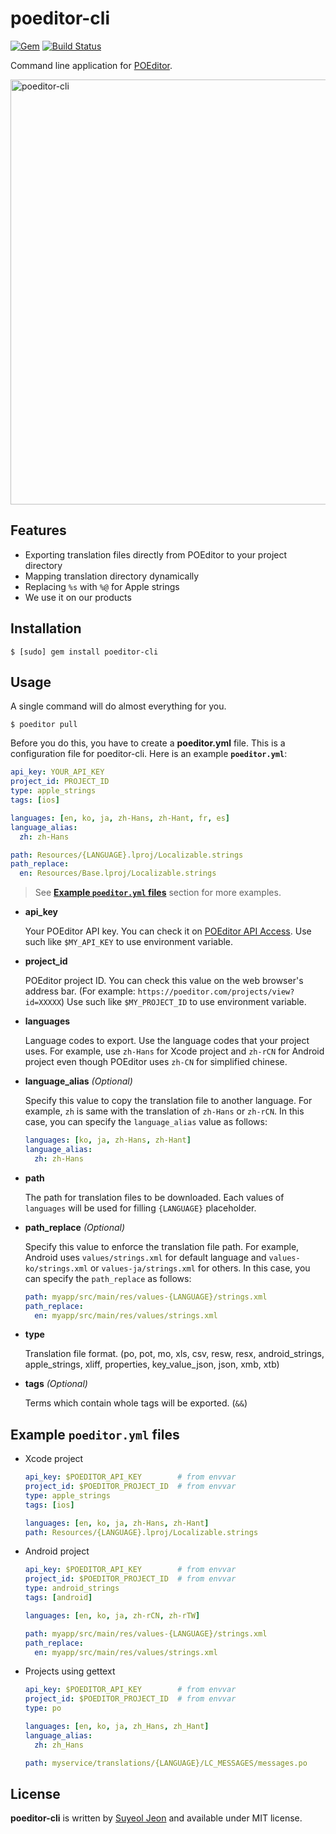 # poeditor-cli

[![Gem](https://img.shields.io/gem/v/poeditor-cli.svg)](https://rubygems.org/gems/poeditor-cli)
[![Build Status](https://travis-ci.org/StyleShare/poeditor-cli.svg?branch=master)](https://travis-ci.org/StyleShare/poeditor-cli)

Command line application for [POEditor](https://poeditor.com).

<img alt="poeditor-cli" src="https://cloud.githubusercontent.com/assets/931655/22522393/c6d3db32-e8fe-11e6-97f1-259445bc04d1.png" width="680">

## Features

* Exporting translation files directly from POEditor to your project directory
* Mapping translation directory dynamically
* Replacing `%s` with `%@` for Apple strings
* We use it on our products

## Installation

```console
$ [sudo] gem install poeditor-cli
```

## Usage

A single command will do almost everything for you.

```console
$ poeditor pull
```

Before you do this, you have to create a **poeditor.yml** file. This is a configuration file for poeditor-cli. Here is an example **`poeditor.yml`**:

```yaml
api_key: YOUR_API_KEY
project_id: PROJECT_ID
type: apple_strings
tags: [ios]

languages: [en, ko, ja, zh-Hans, zh-Hant, fr, es]
language_alias:
  zh: zh-Hans

path: Resources/{LANGUAGE}.lproj/Localizable.strings
path_replace:
  en: Resources/Base.lproj/Localizable.strings
```

> See **[Example `poeditor.yml` files](#example-poeditoryml-files)** section for more examples.

* **api_key**

    Your POEditor API key. You can check it on [POEditor API Access](https://poeditor.com/account/api). Use such like `$MY_API_KEY` to use environment variable.

* **project_id**

    POEditor project ID. You can check this value on the web browser's address bar. (For example: `https://poeditor.com/projects/view?id=XXXXX`) Use such like `$MY_PROJECT_ID` to use environment variable.

* **languages**

    Language codes to export. Use the language codes that your project uses. For example, use `zh-Hans` for Xcode project and `zh-rCN` for Android project even though POEditor uses `zh-CN` for simplified chinese.

* **language_alias** *(Optional)*

    Specify this value to copy the translation file to another language. For example, `zh` is same with the translation of `zh-Hans` or `zh-rCN`. In this case, you can specify the `language_alias` value as follows:

    ```yaml
    languages: [ko, ja, zh-Hans, zh-Hant]
    language_alias:
      zh: zh-Hans
    ```

* **path**

    The path for translation files to be downloaded. Each values of `languages` will be used for filling `{LANGUAGE}` placeholder.

* **path_replace** *(Optional)*

    Specify this value to enforce the translation file path. For example, Android uses `values/strings.xml` for default language and `values-ko/strings.xml` or `values-ja/strings.xml` for others. In this case, you can specify the `path_replace` as follows:

    ```yaml
    path: myapp/src/main/res/values-{LANGUAGE}/strings.xml
    path_replace:
      en: myapp/src/main/res/values/strings.xml
    ```

* **type**

    Translation file format. (po, pot, mo, xls, csv, resw, resx, android_strings, apple_strings, xliff, properties, key_value_json, json, xmb, xtb)

* **tags** *(Optional)*

    Terms which contain whole tags will be exported. (`&&`)

## Example `poeditor.yml` files

* Xcode project

    ```yaml
    api_key: $POEDITOR_API_KEY        # from envvar
    project_id: $POEDITOR_PROJECT_ID  # from envvar
    type: apple_strings
    tags: [ios]

    languages: [en, ko, ja, zh-Hans, zh-Hant]
    path: Resources/{LANGUAGE}.lproj/Localizable.strings
    ```

* Android project

    ```yaml
    api_key: $POEDITOR_API_KEY        # from envvar
    project_id: $POEDITOR_PROJECT_ID  # from envvar
    type: android_strings
    tags: [android]

    languages: [en, ko, ja, zh-rCN, zh-rTW]

    path: myapp/src/main/res/values-{LANGUAGE}/strings.xml
    path_replace:
      en: myapp/src/main/res/values/strings.xml
    ```

* Projects using gettext

    ```yaml
    api_key: $POEDITOR_API_KEY        # from envvar
    project_id: $POEDITOR_PROJECT_ID  # from envvar
    type: po

    languages: [en, ko, ja, zh_Hans, zh_Hant]
    language_alias:
      zh: zh_Hans

    path: myservice/translations/{LANGUAGE}/LC_MESSAGES/messages.po
    ```

## License

**poeditor-cli** is written by [Suyeol Jeon](https://github.com/devxoul) and available under MIT license.
